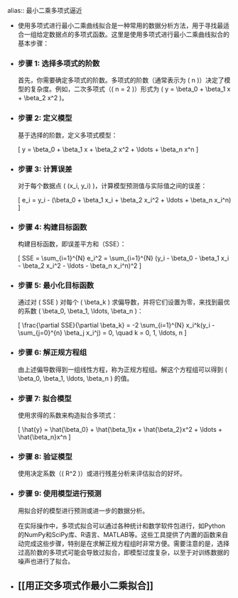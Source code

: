 alias:: 最小二乘多项式逼近

- 使用多项式进行最小二乘曲线拟合是一种常用的数据分析方法，用于寻找最适合一组给定数据点的多项式函数。这里是使用多项式进行最小二乘曲线拟合的基本步骤：
- ### 步骤 1: 选择多项式的阶数
  首先，你需要确定多项式的阶数。多项式的阶数（通常表示为 \( n \)）决定了模型的复杂度。例如，二次多项式（\( n = 2 \)）形式为 \( y = \beta_0 + \beta_1 x + \beta_2 x^2 \)。
- ### 步骤 2: 定义模型
  基于选择的阶数，定义多项式模型：
  
  \[ y = \beta_0 + \beta_1 x + \beta_2 x^2 + \ldots + \beta_n x^n \]
- ### 步骤 3: 计算误差
  对于每个数据点 \( (x_i, y_i) \)，计算模型预测值与实际值之间的误差：
  
  \[ e_i = y_i - (\beta_0 + \beta_1 x_i + \beta_2 x_i^2 + \ldots + \beta_n x_i^n) \]
- ### 步骤 4: 构建目标函数
  构建目标函数，即误差平方和（SSE）：
  
  \[ SSE = \sum_{i=1}^{N} e_i^2 = \sum_{i=1}^{N} (y_i - \beta_0 - \beta_1 x_i - \beta_2 x_i^2 - \ldots - \beta_n x_i^n)^2 \]
- ### 步骤 5: 最小化目标函数
  通过对 \( SSE \) 对每个 \( \beta_k \) 求偏导数，并将它们设置为零，来找到最优的系数 \( \beta_0, \beta_1, \ldots, \beta_n \)：
  
  \[ \frac{\partial SSE}{\partial \beta_k} = -2 \sum_{i=1}^{N} x_i^k(y_i - \sum_{j=0}^{n} \beta_j x_i^j) = 0, \quad k = 0, 1, \ldots, n \]
- ### 步骤 6: 解正规方程组
  由上述偏导数得到一组线性方程，称为正规方程组。解这个方程组可以得到 \( \beta_0, \beta_1, \ldots, \beta_n \) 的值。
- ### 步骤 7: 拟合模型
  使用求得的系数来构造拟合多项式：
  
  \[ \hat{y} = \hat{\beta_0} + \hat{\beta_1}x + \hat{\beta_2}x^2 + \ldots + \hat{\beta_n}x^n \]
- ### 步骤 8: 验证模型
  使用决定系数（\( R^2 \)）或进行残差分析来评估拟合的好坏。
- ### 步骤 9: 使用模型进行预测
  用拟合好的模型进行预测或进一步的数据分析。
  
  在实际操作中，多项式拟合可以通过各种统计和数学软件包进行，如Python的NumPy和SciPy库、R语言、MATLAB等。这些工具提供了内置的函数来自动完成这些步骤，特别是在求解正规方程组时非常方便。需要注意的是，选择过高阶数的多项式可能会导致过拟合，即模型过度复杂，以至于对训练数据的噪声也进行了拟合。
- ## [[用正交多项式作最小二乘拟合]]